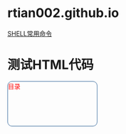 # rtian002.github.io

[SHELL常用命令](./SHELL常用命令.md)

<h1>测试HTML代码</h1>

<div id="a1" style="color:red;width:200px;height:100px;border: 1px solid #369;border-radius:10px;">目录</div>
